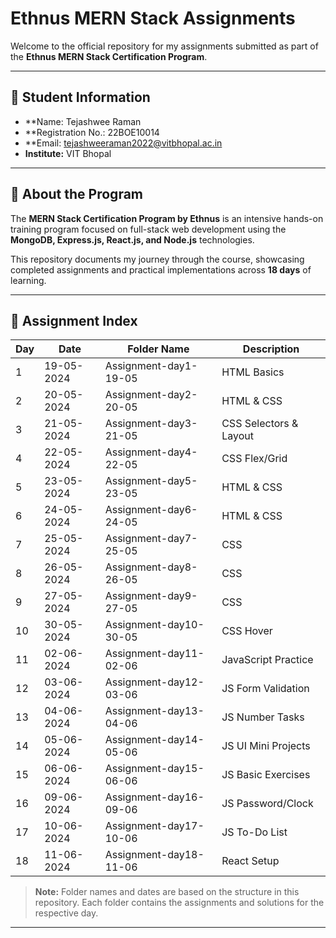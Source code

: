 # Ethnus MERN Stack Assignments

Welcome to the official repository for my assignments submitted as part of the **Ethnus MERN Stack Certification Program**.

---

## 👤 Student Information

- **Name: Tejashwee Raman
- **Registration No.: 22BOE10014 
- **Email: tejashweeraman2022@vitbhopal.ac.in
- **Institute:** VIT Bhopal

---

## 📝 About the Program

The **MERN Stack Certification Program by Ethnus** is an intensive hands-on training program focused on full-stack web development using the **MongoDB, Express.js, React.js, and Node.js** technologies.

This repository documents my journey through the course, showcasing completed assignments and practical implementations across **18 days** of learning.

---

## 📅 Assignment Index

| Day  | Date       | Folder Name                        | Description                |
|------|------------|------------------------------------|----------------------------|
| 1    | 19-05-2024 | Assignment-day1-19-05              | HTML Basics                |
| 2    | 20-05-2024 | Assignment-day2-20-05              | HTML & CSS                 |
| 3    | 21-05-2024 | Assignment-day3-21-05              | CSS Selectors & Layout     |
| 4    | 22-05-2024 | Assignment-day4-22-05              | CSS Flex/Grid              |
| 5    | 23-05-2024 | Assignment-day5-23-05              | HTML & CSS                 |
| 6    | 24-05-2024 | Assignment-day6-24-05              | HTML & CSS                 |
| 7    | 25-05-2024 | Assignment-day7-25-05              | CSS                        |
| 8    | 26-05-2024 | Assignment-day8-26-05              | CSS                        |
| 9    | 27-05-2024 | Assignment-day9-27-05              | CSS                        |
| 10   | 30-05-2024 | Assignment-day10-30-05             | CSS Hover                  |
| 11   | 02-06-2024 | Assignment-day11-02-06             | JavaScript Practice        |
| 12   | 03-06-2024 | Assignment-day12-03-06             | JS Form Validation         |
| 13   | 04-06-2024 | Assignment-day13-04-06             | JS Number Tasks            |
| 14   | 05-06-2024 | Assignment-day14-05-06             | JS UI Mini Projects        |
| 15   | 06-06-2024 | Assignment-day15-06-06             | JS Basic Exercises         |
| 16   | 09-06-2024 | Assignment-day16-09-06             | JS Password/Clock          |
| 17   | 10-06-2024 | Assignment-day17-10-06             | JS To-Do List              |
| 18   | 11-06-2024 | Assignment-day18-11-06             | React Setup                |

> **Note:** Folder names and dates are based on the structure in this repository. Each folder contains the assignments and solutions for the respective day.

---
